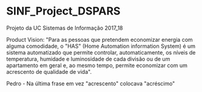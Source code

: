 # SINF_Project_DSPARS
Projeto da UC Sistemas de Informação 2017_18

Product Vision:
"Para as pessoas que pretendem economizar energia com alguma comodidade, o "HAS" (Home Automation information System) é um sistema automatizado que permite controlar, automaticamente, os níveis de temperatura, humidade e luminosidade de cada divisão ou de um apartamento em geral e, ao mesmo tempo, permite economizar com um acrescento de qualidade de vida".

Pedro - Na última frase em vez "acrescento" colocava "acréscimo"

